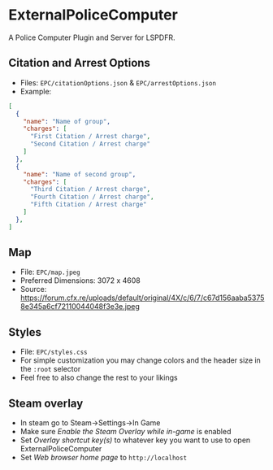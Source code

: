 # ExternalPoliceComputer

A Police Computer Plugin and Server for LSPDFR.

## Citation and Arrest Options
- Files: `EPC/citationOptions.json` &  `EPC/arrestOptions.json`
- Example:
```json
[
  {
    "name": "Name of group",
    "charges": [
      "First Citation / Arrest charge",
      "Second Citation / Arrest charge"
    ]
  },
  {
    "name": "Name of second group",
    "charges": [
      "Third Citation / Arrest charge",
      "Fourth Citation / Arrest charge",
      "Fifth Citation / Arrest charge"
    ]
  },
]
```

## Map
- File: `EPC/map.jpeg`
- Preferred Dimensions: 3072 x 4608
- Source: https://forum.cfx.re/uploads/default/original/4X/c/6/7/c67d156aaba53758e345a6cf72110044048f3e3e.jpeg

## Styles
- File: `EPC/styles.css`
- For simple customization you may change colors and the header size in the `:root` selector
- Feel free to also change the rest to your likings

## Steam overlay
- In steam go to Steam<a>&rarr;</a>Settings<a>&rarr;</a>In Game
- Make sure _Enable the Steam Overlay while in-game_ is enabled
- Set _Overlay shortcut key(s)_ to whatever key you want to use to open ExternalPoliceComputer
- Set _Web browser home page_ to `http://localhost`
